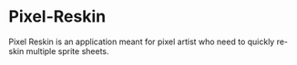 Pixel-Reskin
============

Pixel Reskin is an application meant for pixel artist who need to quickly re-skin multiple sprite sheets.
